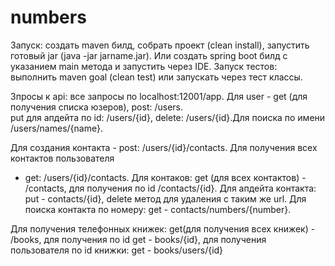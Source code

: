 # numbers
Запуск: создать maven билд, собрать проект (clean install), запустить готовый jar (java -jar jarname.jar).
Или создать spring boot билд с указанием main метода и запустить через IDE.
Запуск тестов: выполнить maven goal (clean test) или запускать через тест классы.

Зпросы к api: все запросы по localhost:12001/app. Для user - get (для получения списка юзеров), post: /users.  
put для апдейта по id: /users/{id}, delete: /users/{id}.Для поиска по имени /users/names/{name}. 

Для создания контакта - post: /users/{id}/contacts. Для получения всех контактов пользователя 
- get: /users/{id}/contacts. Для контаков: get (для всех контактов) - /contacts, для получения по id /contacts/{id}. Для апдейта контакта:
put - contacts/{id}, delete метод для удаления с таким же url. Для поиска контакта по номеру: get - contacts/numbers/{number}.

Для получения телефонных книжек: get(для получения всех книжек) - /books, для получения по id get - books/{id}, 
для получения пользователя по id книжки: get - books/users/{id}
